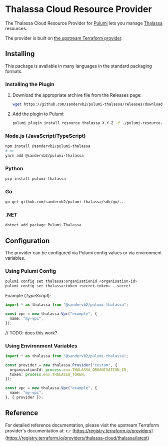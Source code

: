 # Thalassa Cloud Resource Provider

The Thalassa Cloud Resource Provider for [Pulumi](https://www.pulumi.com) lets you manage [Thalassa](https://www.thalassa.cloud/) resources.

The provider is built on [the upstream Terraform provider](https://github.com/thalassa-cloud/terraform-provider-thalassa).

## Installing

This package is available in many languages in the standard packaging formats.

### Installing the Plugin

1. Download the appropriate archive file from the Releases page:
   ```bash
   wget https://github.com/sandervb2/pulumi-thalassa/releases/download/vX.Y.Z/pulumi-resource-thalassa-vX.Y.Z-OPERATING_SYSTEM-ARCH.tar.gz
2. Add the plugin to Pulumi:

   ```bash
   pulumi plugin install resource thalassa X.Y.Z -f ./pulumi-resource-thalassa-vX.Y.Z-OPERATING_SYSTEM-ARCH.tar.gz
   ```

### Node.js (JavaScript/TypeScript)

```bash
npm install @sandervb2/pulumi-thalassa
# or
yarn add @sandervb2/pulumi-thalassa
```

### Python

```bash
pip install pulumi-thalassa
```

### Go

```bash
go get github.com/sandervb2/pulumi-thalassa/sdk/go/...
```

### .NET

```bash
dotnet add package Pulumi.Thalassa
```

## Configuration

The provider can be configured via Pulumi config values or via environment variables.

### Using Pulumi Config

```bash
pulumi config set thalassa:organisationId <organisation-id>
pulumi config set thalassa:token <secret-token> --secret
```

Example (*TypeScript*):

```typescript
import * as thalassa from "@sandervb2/pulumi-thalassa";

const vpc = new thalassa.Vpc("example", {
  name: "my-vpc",
});
```
// TODO: does this work?
### Using Environment Variables

```typescript
import * as thalassa from "@sandervb2/pulumi-thalassa";

const provider = new thalassa.Provider("custom", {
  organisationId: process.env.THALASSA_ORGANISATION_ID,
  token: process.env.THALASSA_TOKEN,
});

const vpc = new thalassa.Vpc("example", {
  name: "my-vpc",
}, { provider });
```

## Reference

For detailed reference documentation, please visit the upstream Terraform provider's documentation at:
👉 [https://registry.terraform.io/providers](https://registry.terraform.io/providers/thalassa-cloud/thalassa/latest)
